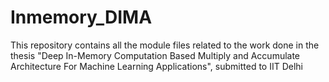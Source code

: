 # Inmemory_DIMA
This repository contains all the module files related to the work done in the thesis "Deep In-Memory Computation Based Multiply and Accumulate Architecture For Machine Learning Applications", submitted to IIT Delhi
